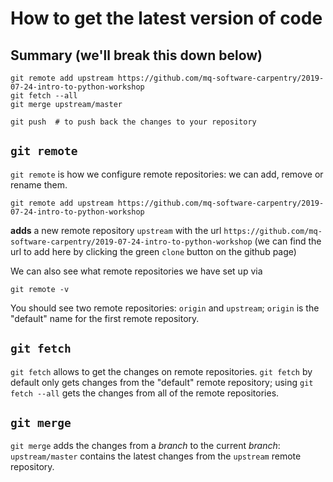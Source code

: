 # How to get the latest version of code

## Summary (we'll break this down below)
```
git remote add upstream https://github.com/mq-software-carpentry/2019-07-24-intro-to-python-workshop
git fetch --all
git merge upstream/master

git push  # to push back the changes to your repository
```

## `git remote`

`git remote` is how we configure remote repositories: we can add, remove or
rename them.

```
git remote add upstream https://github.com/mq-software-carpentry/2019-07-24-intro-to-python-workshop
```
**adds** a new remote repository `upstream` with the url `https://github.com/mq-software-carpentry/2019-07-24-intro-to-python-workshop`
(we can find the url to add here by clicking the green `clone` button on the
github page)

We can also see what remote repositories we have set up via
```
git remote -v
```
You should see two remote repositories: `origin` and `upstream`; `origin` is the
"default" name for the first remote repository.

## `git fetch`
`git fetch` allows to get the changes on remote repositories.
`git fetch` by default only gets changes from the "default" remote repository;
using `git fetch --all` gets the changes from all of the remote repositories.

## `git merge`
`git merge` adds the changes from a *branch* to the current *branch*:
`upstream/master` contains the latest changes from the `upstream` remote
repository.
